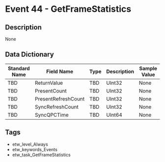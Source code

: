 # Event 44 - GetFrameStatistics

## Description
None

## Data Dictionary
|Standard Name|Field Name|Type|Description|Sample Value|
|---|---|---|---|---|
|TBD|ReturnValue|TBD|UInt32|None|None|
|TBD|PresentCount|TBD|UInt32|None|None|
|TBD|PresentRefreshCount|TBD|UInt32|None|None|
|TBD|SyncRefreshCount|TBD|UInt32|None|None|
|TBD|SyncQPCTime|TBD|UInt64|None|None|

## Tags
* etw_level_Always
* etw_keywords_Events
* etw_task_GetFrameStatistics